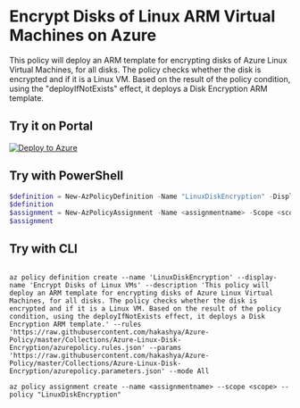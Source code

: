 # Encrypt Disks of Linux ARM Virtual Machines on Azure

This policy will deploy an ARM template for encrypting disks of Azure Linux Virtual Machines, for all disks. The policy checks whether the disk is encrypted and if it is a Linux VM. Based on the result of the policy condition, using the "deployIfNotExists" effect, it deploys a Disk Encryption ARM template.

## Try it on Portal

[![Deploy to Azure](http://azuredeploy.net/deploybutton.png)](https://portal.azure.com/#blade/Microsoft_Azure_Policy/CreatePolicyDefinitionBlade/uri/https%3A%2F%2Fraw.githubusercontent.com%2Fhakashya%2FAzure-Policy%2Fmaster%2FCollections%2FAzure-Linux-Disk-Encryption%2Fazurepolicy.json)

## Try with PowerShell

````powershell
$definition = New-AzPolicyDefinition -Name "LinuxDiskEncryption" -DisplayName "Encrypt Disks of Linux VMs" -description "This policy will deploy an ARM template for encrypting disks of Azure Linux Virtual Machines, for all disks. The policy checks whether the disk is encrypted and if it is a Linux VM. Based on the result of the policy condition, using the deployIfNotExists effect, it deploys a Disk Encryption ARM template." -Policy 'https://raw.githubusercontent.com/hakashya/Azure-Policy/master/Collections/Azure-Linux-Disk-Encryption/azurepolicy.rules.json' -Parameter 'https://raw.githubusercontent.com/hakashya/Azure-Policy/master/Collections/Azure-Linux-Disk-Encryption/azurepolicy.parameters.json' -Mode All
$definition
$assignment = New-AzPolicyAssignment -Name <assignmentname> -Scope <scope> -PolicyDefinition $definition
$assignment 
````

## Try with CLI

````cli

az policy definition create --name 'LinuxDiskEncryption' --display-name 'Encrypt Disks of Linux VMs' --description 'This policy will deploy an ARM template for encrypting disks of Azure Linux Virtual Machines, for all disks. The policy checks whether the disk is encrypted and if it is a Linux VM. Based on the result of the policy condition, using the deployIfNotExists effect, it deploys a Disk Encryption ARM template.' --rules 'https://raw.githubusercontent.com/hakashya/Azure-Policy/master/Collections/Azure-Linux-Disk-Encryption/azurepolicy.rules.json' --params 'https://raw.githubusercontent.com/hakashya/Azure-Policy/master/Collections/Azure-Linux-Disk-Encryption/azurepolicy.parameters.json' --mode All

az policy assignment create --name <assignmentname> --scope <scope> --policy "LinuxDiskEncryption" 

````